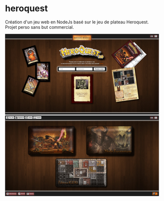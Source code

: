 # heroquest
Création d'un jeu web en NodeJs basé sur le jeu de plateau Heroquest. Projet perso sans but commercial.

 ![alt text](/public/images/screenshot/login.jpg) 
 ![alt text](/public/images/screenshot/home.jpg) 